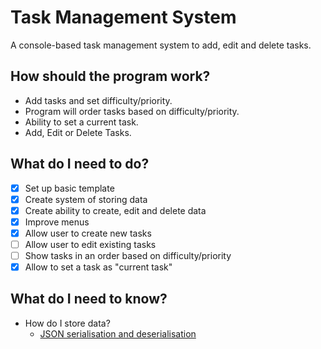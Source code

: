 # Task Management System
A console-based task management system to add, edit and delete tasks.

## How should the program work?
- Add tasks and set difficulty/priority.
- Program will order tasks based on difficulty/priority.
- Ability to set a current task.
- Add, Edit or Delete Tasks.

## What do I need to do?
- [x] Set up basic template
- [x] Create system of storing data
- [x] Create ability to create, edit and delete data
- [x] Improve menus
- [x] Allow user to create new tasks
- [ ] Allow user to edit existing tasks
- [ ] Show tasks in an order based on difficulty/priority
- [x] Allow to set a task as "current task"

## What do I need to know?
- How do I store data?
    - [JSON serialisation and deserialisation](https://learn.microsoft.com/en-us/dotnet/standard/serialization/system-text-json/overview)